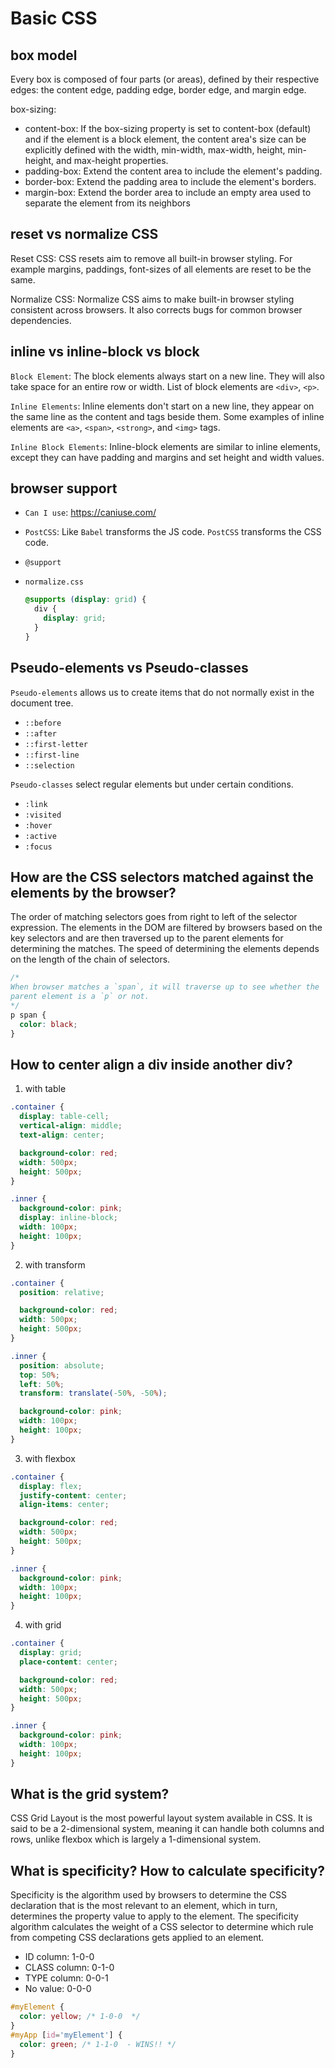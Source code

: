 # Basic CSS

## box model

Every box is composed of four parts (or areas), defined by their respective edges: the content edge, padding edge, border edge, and margin edge.

box-sizing:

- content-box: If the box-sizing property is set to content-box (default) and if the element is a block element, the content area's size can be explicitly defined with the width, min-width, max-width, height, min-height, and max-height properties.
- padding-box: Extend the content area to include the element's padding.
- border-box: Extend the padding area to include the element's borders.
- margin-box: Extend the border area to include an empty area used to separate the element from its neighbors

## reset vs normalize CSS

Reset CSS: CSS resets aim to remove all built-in browser styling. For example margins, paddings, font-sizes of all elements are reset to be the same.

Normalize CSS: Normalize CSS aims to make built-in browser styling consistent across browsers. It also corrects bugs for common browser dependencies.

## inline vs inline-block vs block

`Block Element`: The block elements always start on a new line. They will also take space for an entire row or width. List of block elements are `<div>`, `<p>`.

`Inline Elements`: Inline elements don't start on a new line, they appear on the same line as the content and tags beside them. Some examples of inline elements are `<a>`, `<span>`, `<strong>`, and `<img>` tags.

`Inline Block Elements`: Inline-block elements are similar to inline elements, except they can have padding and margins and set height and width values.

## browser support

- `Can I use`: https://caniuse.com/
- `PostCSS`: Like `Babel` transforms the JS code. `PostCSS` transforms the CSS code.
- `@support`
- `normalize.css`

  ```css
  @supports (display: grid) {
    div {
      display: grid;
    }
  }
  ```

## Pseudo-elements vs Pseudo-classes

`Pseudo-elements` allows us to create items that do not normally exist in the document tree.

- `::before`
- `::after`
- `::first-letter`
- `::first-line`
- `::selection`

`Pseudo-classes` select regular elements but under certain conditions.

- `:link`
- `:visited`
- `:hover`
- `:active`
- `:focus`

## How are the CSS selectors matched against the elements by the browser?

The order of matching selectors goes from right to left of the selector expression. The elements in the DOM are filtered by browsers based on the key selectors and are then traversed up to the parent elements for determining the matches. The speed of determining the elements depends on the length of the chain of selectors.

```css
/*
When browser matches a `span`, it will traverse up to see whether the
parent element is a `p` or not.
*/
p span {
  color: black;
}
```

## How to center align a div inside another div?

1. with table

```css
.container {
  display: table-cell;
  vertical-align: middle;
  text-align: center;

  background-color: red;
  width: 500px;
  height: 500px;
}

.inner {
  background-color: pink;
  display: inline-block;
  width: 100px;
  height: 100px;
}
```

2. with transform

```css
.container {
  position: relative;

  background-color: red;
  width: 500px;
  height: 500px;
}

.inner {
  position: absolute;
  top: 50%;
  left: 50%;
  transform: translate(-50%, -50%);

  background-color: pink;
  width: 100px;
  height: 100px;
}
```

3. with flexbox

```css
.container {
  display: flex;
  justify-content: center;
  align-items: center;

  background-color: red;
  width: 500px;
  height: 500px;
}

.inner {
  background-color: pink;
  width: 100px;
  height: 100px;
}
```

4. with grid

```css
.container {
  display: grid;
  place-content: center;

  background-color: red;
  width: 500px;
  height: 500px;
}

.inner {
  background-color: pink;
  width: 100px;
  height: 100px;
}
```

## What is the grid system?

CSS Grid Layout is the most powerful layout system available in CSS. It is said to be a 2-dimensional system, meaning it can handle both columns and rows, unlike flexbox which is largely a 1-dimensional system.

## What is specificity? How to calculate specificity?

Specificity is the algorithm used by browsers to determine the CSS declaration that is the most relevant to an element, which in turn, determines the property value to apply to the element. The specificity algorithm calculates the weight of a CSS selector to determine which rule from competing CSS declarations gets applied to an element.

- ID column: 1-0-0
- CLASS column: 0-1-0
- TYPE column: 0-0-1
- No value: 0-0-0

```css
#myElement {
  color: yellow; /* 1-0-0  */
}
#myApp [id='myElement'] {
  color: green; /* 1-1-0  - WINS!! */
}
```
